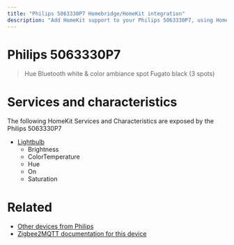 ```yaml
---
title: "Philips 5063330P7 Homebridge/HomeKit integration"
description: "Add HomeKit support to your Philips 5063330P7, using Homebridge, Zigbee2MQTT and homebridge-z2m."
---
```

<!---
This file has been GENERATED using src/docgen/docgen.ts
DO NOT EDIT THIS FILE MANUALLY!
-->
# Philips 5063330P7
> Hue Bluetooth white & color ambiance spot Fugato black (3 spots)


# Services and characteristics
The following HomeKit Services and Characteristics are exposed by
the Philips 5063330P7

* [Lightbulb](../../light.md)
  * Brightness
  * ColorTemperature
  * Hue
  * On
  * Saturation


# Related
* [Other devices from Philips](../index.md#philips)
* [Zigbee2MQTT documentation for this device](https://www.zigbee2mqtt.io/devices/5063330P7.html)